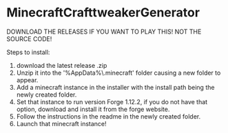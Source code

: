 # MinecraftCrafttweakerGenerator
DOWNLOAD THE RELEASES IF YOU WANT TO PLAY THIS! NOT THE SOURCE CODE!

Steps to install:
1. download the latest release .zip
2. Unzip it into the '%AppData%\\.minecraft' folder causing a new folder to appear.
3. Add a minecraft instance in the installer with the install path being the newly created folder.
4. Set that instance to run version Forge 1.12.2, if you do not have that option, download and install it from the forge website.
5. Follow the instructions in the readme in the newly created folder.
6. Launch that minecraft instance!
